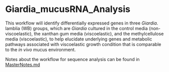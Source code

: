 # Giardia_mucusRNA_Analysis

This workflow will identify differentially expressed genes in three _Giardia_. lamblia (WB) groups, which are _Giardia_ cultured in the control media (non-viscoelastic), the xanthan gum media (viscoelastic), and the methylcellulose media (viscoelastic), to help elucidate underlying genes and metabolic pathways associated with viscoelastic growth condition that is comparable to the _in vivo_ mucus environment. 

Notes about the workflow for sequence analysis can be found in [MasterNotes.md](https://github.com/sl1453/Giardia_mucusRNA_Analysis/blob/main/MasterNotes.md)
